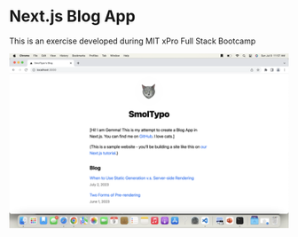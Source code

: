 # Next.js Blog App

This is an exercise developed during MIT xPro Full Stack Bootcamp

<img src ="https://github.com/smolTypo/nextjs-blog/blob/main/nextjs-blog.png" width="700">
